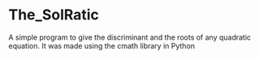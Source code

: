 # The_SolRatic
A simple program to give the discriminant and the roots of any quadratic equation.
It was made using the cmath library in Python
